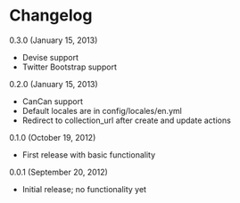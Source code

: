 # Changelog

0.3.0 (January 15, 2013)

* Devise support
* Twitter Bootstrap support

0.2.0 (January 15, 2013)

* CanCan support
* Default locales are in config/locales/en.yml
* Redirect to collection_url after create and update actions

0.1.0 (October 19, 2012)

* First release with basic functionality

0.0.1 (September 20, 2012)

* Initial release; no functionality yet

